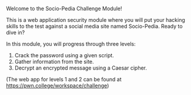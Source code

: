 Welcome to the Socio-Pedia Challenge Module!

This is a web application security module where you will put your hacking skills to the test against a social media site named Socio-Pedia.
Ready to dive in? 

In this module, you will progress through three levels:
1. Crack the password using a given script.
2. Gather information from the site.
3. Decrypt an encrypted message using a Caesar cipher.

(The web app for levels 1 and 2 can be found at https://pwn.college/workspace/challenge)
